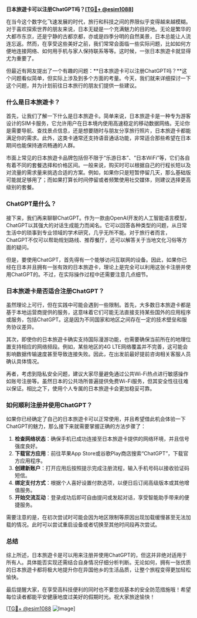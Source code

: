 **日本旅遊卡可以注册ChatGPT吗？[[TG💪+ @esim1088](https://t.me/s/esim1088)]**

在当今这个数字化飞速发展的时代，旅行和科技之间的界限似乎变得越来越模糊。对于喜欢探索世界的朋友来说，日本无疑是一个充满魅力的目的地。无论是繁华的大都市东京，还是宁静的古都京都，亦或是四季分明的自然美景，日本总能让人流连忘返。然而，在享受这些美好之前，我们常常会面临一些实际问题，比如如何方便地连接网络、如何用手机与家人保持联系等等。这时候，一张日本旅遊卡就显得尤为重要了。

但最近有网友提出了一个有趣的问题：**日本旅遊卡可以注册ChatGPT吗？**这个问题看似简单，但实际上涉及到多个方面的考量。今天，我们就来详细探讨一下这个问题，并为计划前往日本旅行的朋友们提供一些建议。

### 什么是日本旅遊卡？

首先，让我们了解一下什么是日本旅遊卡。简单来说，日本旅遊卡是一种专为游客设计的SIM卡服务，它允许用户在日本境内使用高速稳定的移动数据网络。无论你是需要导航、查找景点信息，还是想要随时与朋友分享旅行照片，日本旅遊卡都能满足你的需求。此外，这类卡通常还支持语音通话功能，非常适合那些希望在日本期间也能保持通讯畅通的人群。

市面上常见的日本旅遊卡品牌包括但不限于“乐游日本”、“日本WiFi”等，它们各自有着不同的套餐选择和价格区间。一般来说，购买时可以根据自己的行程长短以及对流量的需求量来挑选合适的方案。例如，如果你只是短暂停留几天，那么基础版可能就足够用了；而如果打算长时间停留或者频繁使用社交媒体，则建议选择更高级别的套餐。

### ChatGPT是什么？

接下来，我们再来聊聊ChatGPT。作为一款由OpenAI开发的人工智能语言模型，ChatGPT以其强大的对话生成能力而闻名。它可以回答各种类型的问题，从日常生活中的琐事到专业领域的学术研究，几乎无所不能。对于旅行者而言，ChatGPT不仅可以帮助规划路线、推荐餐厅，还可以解答关于当地文化习俗等方面的疑问。

但是，要使用ChatGPT，首先得有一个能够访问互联网的设备。因此，如果你已经在日本并且拥有一张有效的日本旅遊卡，理论上是完全可以利用这张卡注册并使用ChatGPT的。不过，在实际操作过程中还需要注意几点细节。

### 日本旅遊卡是否适合注册ChatGPT？

虽然理论上可行，但在实践中可能会遇到一些限制。首先，大多数日本旅遊卡都是基于本地运营商提供的服务，这意味着它们可能无法直接支持某些国外的应用程序或服务，包括ChatGPT。这是因为不同国家和地区之间存在一定的技术壁垒和服务协议差异。

其次，即使你的日本旅遊卡确实支持国际漫游功能，也需要确保当前所在的地理位置支持相应的网络频段。例如，某些地区的4G LTE网络覆盖并不完善，这可能会影响数据传输速度甚至导致连接失败。因此，在出发前最好提前咨询相关客服人员确认具体情况。

再者，考虑到隐私安全问题，建议大家尽量避免通过公共Wi-Fi热点进行敏感操作如账号注册等。虽然日本的公共场所普遍提供免费Wi-Fi服务，但其安全性往往难以保证。相比之下，使用个人专属的日本旅遊卡会更加稳妥可靠。

### 如何顺利注册并使用ChatGPT？

如果你已经确定了自己的日本旅遊卡可以正常使用，并且希望借此机会体验一下ChatGPT的魅力，那么接下来就需要掌握正确的方法步骤了：

1. **检查网络状态**：确保手机已成功连接至日本旅遊卡提供的网络环境，并且信号强度良好。
2. **下载官方应用**：前往苹果App Store或谷歌Play商店搜索“ChatGPT”，下载官方应用程序。
3. **创建新账户**：打开应用后按照提示完成注册流程，输入手机号码以接收验证码短信。
4. **绑定支付方式**：根据个人喜好设置付款选项，以便日后订阅高级版本或其他增值服务。
5. **开始交流互动**：登录成功后即可自由提问或发起对话，享受智能助手带来的便捷服务。

需要注意的是，在初次尝试时可能会因为地区限制等原因出现加载缓慢甚至无法加载的情况。此时可以尝试重启设备或者切换至其他时间段再次尝试。

### 总结

综上所述，日本旅遊卡是可以用来注册并使用ChatGPT的，但这并非绝对适用于所有人。具体能否实现还需结合自身情况仔细分析判断。无论如何，拥有一张优质的日本旅遊卡都将极大地提升你在异国他乡的生活品质，让整个旅程变得更加轻松愉快。

最后提醒大家，在享受高科技便利的同时也不要忽视基本的安全防范措施哦！希望每位读者都能平安健康地度过美好的假期时光。祝大家旅途愉快！

[[TG💪+ @esim1088](https://t.me/s/esim1088) ![Image](https://i.postimg.cc/4NQfJmqS/Snipaste-2025-05-13-00-14-12.png)]
